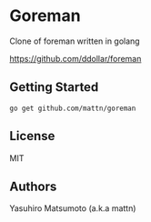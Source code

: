 # Goreman

Clone of foreman written in golang

https://github.com/ddollar/foreman

## Getting Started

    go get github.com/mattn/goreman

## License

MIT

## Authors

Yasuhiro Matsumoto (a.k.a mattn)
